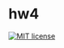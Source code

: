 # hw4

[![MIT license](https://img.shields.io/badge/license-MIT-blue.svg)](https://github.com/vadimsemenov/fuphow/blob/master/hw4/LICENSE)
